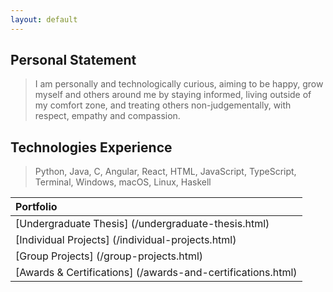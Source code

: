 ```yaml
---
layout: default
---
```


<!-- [Link to another page](./another-page.html). -->


## Personal Statement

> I am personally and technologically curious, aiming to be happy, grow myself and
others around me by staying informed, living outside of my comfort zone, and treating
others non-judgementally, with respect, empathy and compassion.

## Technologies Experience

> Python, Java, C, Angular, React, HTML, JavaScript, TypeScript, Terminal, Windows, macOS, Linux, Haskell 

| Portfolio                                                   |
|:------------------------------------------------------------|
| [Undergraduate Thesis] (/undergraduate-thesis.html)         |
| [Individual Projects] (/individual-projects.html)           | 
| [Group Projects] (/group-projects.html)                     | 
| [Awards & Certifications] (/awards-and-certifications.html) |
